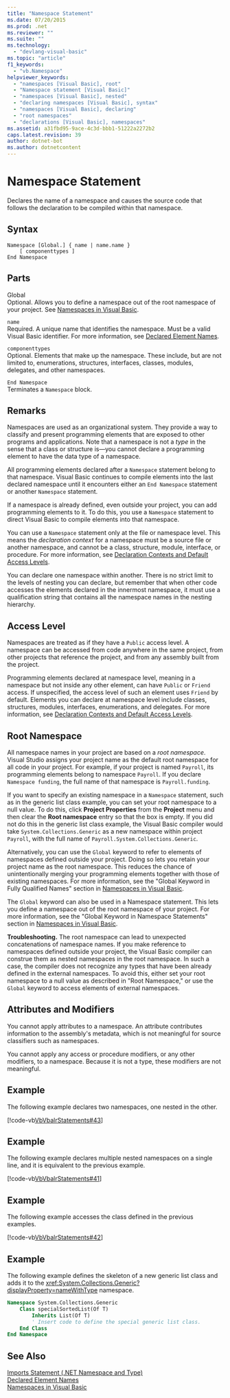 ```yaml
---
title: "Namespace Statement"
ms.date: 07/20/2015
ms.prod: .net
ms.reviewer: ""
ms.suite: ""
ms.technology: 
  - "devlang-visual-basic"
ms.topic: "article"
f1_keywords: 
  - "vb.Namespace"
helpviewer_keywords: 
  - "namespaces [Visual Basic], root"
  - "Namespace statement [Visual Basic]"
  - "namespaces [Visual Basic], nested"
  - "declaring namespaces [Visual Basic], syntax"
  - "namespaces [Visual Basic], declaring"
  - "root namespaces"
  - "declarations [Visual Basic], namespaces"
ms.assetid: a31fbd95-9ace-4c3d-bbb1-51222a2272b2
caps.latest.revision: 39
author: dotnet-bot
ms.author: dotnetcontent
---
```

# Namespace Statement
Declares the name of a namespace and causes the source code that follows the declaration to be compiled within that namespace.  
  
## Syntax  
  
```  
Namespace [Global.] { name | name.name }  
    [ componenttypes ]  
End Namespace  
```  
  
## Parts  
 Global  
 Optional. Allows you to define a namespace out of the root namespace of your project. See [Namespaces in Visual Basic](../../../visual-basic/programming-guide/program-structure/namespaces.md).  
  
 `name`  
 Required. A unique name that identifies the namespace. Must be a valid Visual Basic identifier. For more information, see [Declared Element Names](../../../visual-basic/programming-guide/language-features/declared-elements/declared-element-names.md).  
  
 `componenttypes`  
 Optional. Elements that make up the namespace. These include, but are not limited to, enumerations, structures, interfaces, classes, modules, delegates, and other namespaces.  
  
 `End Namespace`  
 Terminates a `Namespace` block.  
  
## Remarks  
 Namespaces are used as an organizational system. They provide a way to classify and present programming elements that are exposed to other programs and applications. Note that a namespace is not a *type* in the sense that a class or structure is—you cannot declare a programming element to have the data type of a namespace.  
  
 All programming elements declared after a `Namespace` statement belong to that namespace. Visual Basic continues to compile elements into the last declared namespace until it encounters either an `End Namespace` statement or another `Namespace` statement.  
  
 If a namespace is already defined, even outside your project, you can add programming elements to it. To do this, you use a `Namespace` statement to direct Visual Basic to compile elements into that namespace.  
  
 You can use a `Namespace` statement only at the file or namespace level. This means the *declaration context* for a namespace must be a source file or another namespace, and cannot be a class, structure, module, interface, or procedure. For more information, see [Declaration Contexts and Default Access Levels](../../../visual-basic/language-reference/statements/declaration-contexts-and-default-access-levels.md).  
  
 You can declare one namespace within another. There is no strict limit to the levels of nesting you can declare, but remember that when other code accesses the elements declared in the innermost namespace, it must use a qualification string that contains all the namespace names in the nesting hierarchy.  
  
## Access Level  
 Namespaces are treated as if they have a `Public` access level. A namespace can be accessed from code anywhere in the same project, from other projects that reference the project, and from any assembly built from the project.  
  
 Programming elements declared at namespace level, meaning in a namespace but not inside any other element, can have `Public` or `Friend` access. If unspecified, the access level of such an element uses `Friend` by default. Elements you can declare at namespace level include classes, structures, modules, interfaces, enumerations, and delegates. For more information, see [Declaration Contexts and Default Access Levels](../../../visual-basic/language-reference/statements/declaration-contexts-and-default-access-levels.md).  
  
## Root Namespace  
 All namespace names in your project are based on a *root namespace*. Visual Studio assigns your project name as the default root namespace for all code in your project. For example, if your project is named `Payroll`, its programming elements belong to namespace `Payroll`. If you declare `Namespace funding`, the full name of that namespace is `Payroll.funding`.  
  
 If you want to specify an existing namespace in a `Namespace` statement, such as in the generic list class example, you can set your root namespace to a null value. To do this, click **Project Properties** from the **Project** menu and then clear the **Root namespace** entry so that the box is empty. If you did not do this in the generic list class example, the Visual Basic compiler would take `System.Collections.Generic` as a new namespace within project `Payroll`, with the full name of `Payroll.System.Collections.Generic`.  
  
 Alternatively, you can use the `Global` keyword to refer to elements of namespaces defined outside your project. Doing so lets you retain your project name as the root namespace. This reduces the chance of unintentionally merging your programming elements together with those of existing namespaces. For more information, see the "Global Keyword in Fully Qualified Names" section in [Namespaces in Visual Basic](../../../visual-basic/programming-guide/program-structure/namespaces.md).  
  
 The `Global` keyword can also be used in a Namespace statement. This lets you define a namespace out of the root namespace of your project. For more information, see the "Global Keyword in Namespace Statements" section in [Namespaces in Visual Basic](../../../visual-basic/programming-guide/program-structure/namespaces.md).  
  
 **Troubleshooting.** The root namespace can lead to unexpected concatenations of namespace names. If you make reference to namespaces defined outside your project, the Visual Basic compiler can construe them as nested namespaces in the root namespace. In such a case, the compiler does not recognize any types that have been already defined in the external namespaces. To avoid this, either set your root namespace to a null value as described in "Root Namespace," or use the `Global` keyword to access elements of external namespaces.  
  
## Attributes and Modifiers  
 You cannot apply attributes to a namespace. An attribute contributes information to the assembly's metadata, which is not meaningful for source classifiers such as namespaces.  
  
 You cannot apply any access or procedure modifiers, or any other modifiers, to a namespace. Because it is not a type, these modifiers are not meaningful.  
  
## Example  
 The following example declares two namespaces, one nested in the other.  
  
 [!code-vb[VbVbalrStatements#43](../../../visual-basic/language-reference/error-messages/codesnippet/VisualBasic/namespace-statement_1.vb)]  
  
## Example  
 The following example declares multiple nested namespaces on a single line, and it is equivalent to the previous example.  
  
 [!code-vb[VbVbalrStatements#41](../../../visual-basic/language-reference/error-messages/codesnippet/VisualBasic/namespace-statement_2.vb)]  
  
## Example  
 The following example accesses the class defined in the previous examples.  
  
 [!code-vb[VbVbalrStatements#42](../../../visual-basic/language-reference/error-messages/codesnippet/VisualBasic/namespace-statement_3.vb)]  
  
## Example  
 The following example defines the skeleton of a new generic list class and adds it to the <xref:System.Collections.Generic?displayProperty=nameWithType> namespace.  
  
```vb  
Namespace System.Collections.Generic  
    Class specialSortedList(Of T)  
        Inherits List(Of T)  
        ' Insert code to define the special generic list class.  
    End Class  
End Namespace  
```  
  
## See Also  
 [Imports Statement (.NET Namespace and Type)](../../../visual-basic/language-reference/statements/imports-statement-net-namespace-and-type.md)  
 [Declared Element Names](../../../visual-basic/programming-guide/language-features/declared-elements/declared-element-names.md)  
 [Namespaces in Visual Basic](../../../visual-basic/programming-guide/program-structure/namespaces.md)
